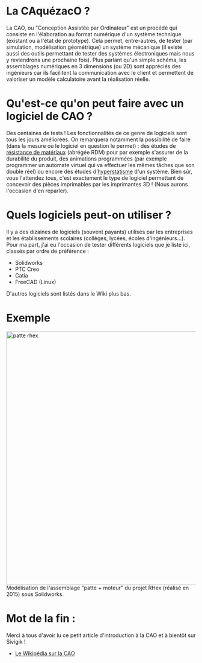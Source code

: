 # La CAquézacO ? 
La CAO, ou "Conception Assistée par Ordinateur" est un procédé qui consiste en l'élaboration au format numérique d'un système technique (existant ou à l'état de prototype). Cela permet, entre-autres, de tester (par simulation, modélisation géométrique) un système mécanique (il existe aussi des outils permettant de tester des systèmes électroniques mais nous y reviendrons une prochaine fois). Plus parlant qu'un simple schéma, les assemblages numériques en 3 dimensions (ou 2D) sont appréciés des ingénieurs car ils facilitent la communication avec le client et permettent de valoriser un modèle calculatoire avant la réalisation réelle. 

# Qu'est-ce qu'on peut faire avec un logiciel de CAO ? 
Des centaines de tests ! Les fonctionnalités de ce genre de logiciels sont tous les jours améliorées. On remarquera notamment la possibilité de faire (dans la mesure où le logiciel en question le permet) : des études de [résistance de matériaux][1] (abrégée RDM) pour par exemple s'assurer de la durabilité du produit, des animations programmées (par exemple programmer un automate virtuel qui va effectuer les mêmes tâches que son double réel) ou encore des études d’<a href="https://fr.wikipedia.org/wiki/Hyperstatisme" target="_blank">hyperstatisme</a> d'un système. Bien sûr, vous l'attendez tous, c'est exactement le type de logiciel permettant de concevoir des pièces imprimables par les imprimantes 3D ! (Nous aurons l'occasion d'en reparler). 

# Quels logiciels peut-on utiliser ? 
Il y a des dizaines de logiciels (souvent payants) utilisés par les entreprises et les établissements scolaires (collèges, lycées, écoles d'ingénieurs...). Pour ma part, j'ai eu l'occasion de tester différents logiciels que je liste ici, classés par ordre de préférence : 

*   Solidworks
*   PTC Creo
*   Catia
*   FreeCAD (Linux) 

D'autres logiciels sont listés dans le Wiki plus bas. 

# Exemple

<img class="alignnone size-full wp-image-551" src="http://sivigik.com/wp-content/uploads/2016/02/patte-rhex.png" alt="patte rhex" width="643" height="671" /> Modélisation de l'assemblage "patte + moteur" du projet RHex (réalisé en 2015) sous Solidworks. 

# Mot de la fin : 

Merci à tous d'avoir lu ce petit article d'introduction à la CAO et à bientôt sur Sivigik ! 

*   <a href="https://fr.wikipedia.org/wiki/Conception_assist%C3%A9e_par_ordinateur" target="_blank">Le Wikipédia sur la CAO</a>

 [1]: https://fr.wikipedia.org/wiki/R%C3%A9sistance_des_mat%C3%A9riaux
